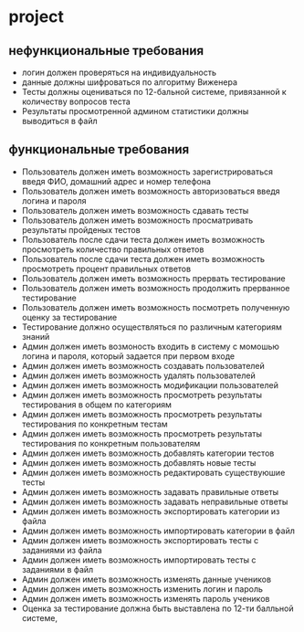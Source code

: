 # project
## нефункциональные требования 
- логин должен проверяться на индивидуальность
- данные должны шифроваться по алгоритму Виженера
- Тесты должны оцениваться по 12-бальной системе, привязанной к количеству вопросов теста
- Результаты просмотренной админом статистики должны выводиться в файл
## функциональные требования
- Пользователь должен иметь возможность зарегистрироваться введя ФИО, домашний адрес и номер телефона
- Пользователь должен иметь возможность авторизоваться введя логина и пароля
- Пользователь должен иметь возможность сдавать тесты
- Пользователь должен иметь возможность просматривать результаты пройденых тестов
- Пользователь после сдачи теста должен иметь возможность просмотреть количество правильных ответов
- Пользователь после сдачи теста должен иметь возможность просмотреть процент правильных ответов
- Пользователь должен иметь возможность прервать тестирование
- Пользователь должен иметь возможность продолжить прерванное тестирование
- Пользователь должен иметь возможность посмотреть полученную оценку за тестирование
- Тестирование должно осуществляться по различным категориям знаний
- Админ должен иметь возмоность входить в систему с момошью логина и пароля, который задается при первом входе
- Админ должен иметь возможность создавать пользователей
- Админ должен иметь возможность удалять пользователей
- Админ должен иметь возможность модификации пользователей
- Админ должен иметь возможность просмотреть результаты тестирования в общем по категориям
- Админ должен иметь возможность просмотреть результаты тестирования по конкретным тестам
- Админ должен иметь возможность просмотреть результаты тестирования по конкретным пользователям
- Админ должен иметь возможность добавлять категории тестов 
- Админ должен иметь возможность добавлять новые тесты
- Админ должен иметь возможность редактировать  существуюшие  тесты
- Админ должен иметь возможность задавать правильные ответы
- Админ должен иметь возможность задавать неправильные ответы
- Админ должен иметь возможность экспортировать категории из файла
- Админ должен иметь возможность импортировать категории в файл
- Админ должен иметь возможность экспортировать тесты с заданиями из файла
- Админ должен иметь возможность импортировать тесты с заданиями в файл
- Админ должен иметь возможность изменять данные учеников
- Админ должен иметь возможность изменить логин и пароль
- Админ должен иметь возможность изменять пароль учеников
- Оценка за тестирование должна быть выставлена по 12-ти балльной системе, 

